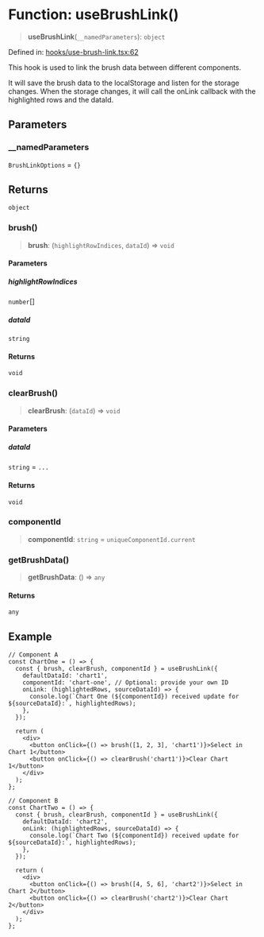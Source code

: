 # Function: useBrushLink()

> **useBrushLink**(`__namedParameters`): `object`

Defined in: [hooks/use-brush-link.tsx:62](https://github.com/GeoDaCenter/openassistant/blob/1a6f158a9bc0914d446c35a467a546a572748a5e/packages/common/src/hooks/use-brush-link.tsx#L62)

This hook is used to link the brush data between different components.

It will save the brush data to the localStorage and listen for the storage changes.
When the storage changes, it will call the onLink callback with the highlighted rows and the dataId.

## Parameters

### \_\_namedParameters

`BrushLinkOptions` = `{}`

## Returns

`object`

### brush()

> **brush**: (`highlightRowIndices`, `dataId`) => `void`

#### Parameters

##### highlightRowIndices

`number`[]

##### dataId

`string`

#### Returns

`void`

### clearBrush()

> **clearBrush**: (`dataId`) => `void`

#### Parameters

##### dataId

`string` = `...`

#### Returns

`void`

### componentId

> **componentId**: `string` = `uniqueComponentId.current`

### getBrushData()

> **getBrushData**: () => `any`

#### Returns

`any`

## Example

```tsx
// Component A
const ChartOne = () => {
  const { brush, clearBrush, componentId } = useBrushLink({
    defaultDataId: 'chart1',
    componentId: 'chart-one', // Optional: provide your own ID
    onLink: (highlightedRows, sourceDataId) => {
      console.log(`Chart One (${componentId}) received update for ${sourceDataId}:`, highlightedRows);
    },
  });

  return (
    <div>
      <button onClick={() => brush([1, 2, 3], 'chart1')}>Select in Chart 1</button>
      <button onClick={() => clearBrush('chart1')}>Clear Chart 1</button>
    </div>
  );
};

// Component B
const ChartTwo = () => {
  const { brush, clearBrush, componentId } = useBrushLink({
    defaultDataId: 'chart2',
    onLink: (highlightedRows, sourceDataId) => {
      console.log(`Chart Two (${componentId}) received update for ${sourceDataId}:`, highlightedRows);
    },
  });

  return (
    <div>
      <button onClick={() => brush([4, 5, 6], 'chart2')}>Select in Chart 2</button>
      <button onClick={() => clearBrush('chart2')}>Clear Chart 2</button>
    </div>
  );
};
```
